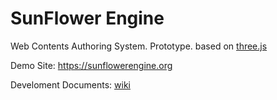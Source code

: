 # SunFlower Engine

Web Contents Authoring System. Prototype. based on [three.js](https://github.com/mrdoob/three.js)

Demo Site: https://sunflowerengine.org

Develoment Documents: [wiki](https://github.com/leegyuho-dev/sfe-proto/wiki)
